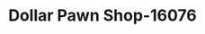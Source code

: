 ---
f_zip-code: 35565
f_state-code: AL
title: Dollar Pawn Shop-16076
f_phone: 205-486-7945
f_city-only: Haleyville
f_address: 1801 11th Ave Haleyville
f_location-unique-id: '16076'
slug: dollar-pawn-shop-16076
updated-on: '2024-05-30T13:46:58.046Z'
created-on: '2024-05-30T13:36:59.803Z'
published-on: '2024-05-30T13:54:32.469Z'
f_city-state: cms/city/haleyville-al.md
f_company: cms/company/dollar-pawn-shop.md
f_state: cms/state/alabama.md
layout: '[payday-loan].html'
tags: payday-loan
---